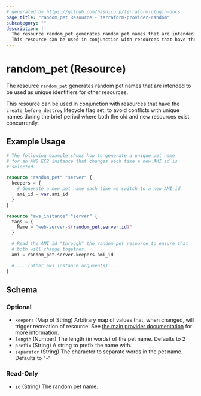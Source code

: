 ```yaml
---
# generated by https://github.com/hashicorp/terraform-plugin-docs
page_title: "random_pet Resource - terraform-provider-random"
subcategory: ""
description: |-
  The resource random_pet generates random pet names that are intended to be used as unique identifiers for other resources.
  This resource can be used in conjunction with resources that have the create_before_destroy lifecycle flag set, to avoid conflicts with unique names during the brief period where both the old and new resources exist concurrently.
---
```


# random_pet (Resource)

The resource `random_pet` generates random pet names that are intended to be used as unique identifiers for other resources.

This resource can be used in conjunction with resources that have the `create_before_destroy` lifecycle flag set, to avoid conflicts with unique names during the brief period where both the old and new resources exist concurrently.

## Example Usage

```terraform
# The following example shows how to generate a unique pet name
# for an AWS EC2 instance that changes each time a new AMI id is
# selected.

resource "random_pet" "server" {
  keepers = {
    # Generate a new pet name each time we switch to a new AMI id
    ami_id = var.ami_id
  }
}

resource "aws_instance" "server" {
  tags = {
    Name = "web-server-${random_pet.server.id}"
  }

  # Read the AMI id "through" the random_pet resource to ensure that
  # both will change together.
  ami = random_pet.server.keepers.ami_id

  # ... (other aws_instance arguments) ...
}
```

<!-- schema generated by tfplugindocs -->
## Schema

### Optional

- `keepers` (Map of String) Arbitrary map of values that, when changed, will trigger recreation of resource. See [the main provider documentation](../index.html) for more information.
- `length` (Number) The length (in words) of the pet name. Defaults to 2
- `prefix` (String) A string to prefix the name with.
- `separator` (String) The character to separate words in the pet name. Defaults to "-"

### Read-Only

- `id` (String) The random pet name.


